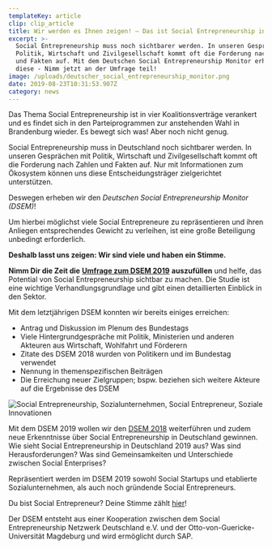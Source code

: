 ```yaml
---
templateKey: article
clip: clip_article
title: Wir werden es Ihnen zeigen! – Das ist Social Entrepreneurship in Deutschland
excerpt: >-
  Social Entrepreneurship muss noch sichtbarer werden. In unseren Gesprächen mit
  Politik, Wirtschaft und Zivilgesellschaft kommt oft die Forderung nach Zahlen
  und Fakten auf. Mit dem Deutschen Social Entrepreneurship Monitor erheben wir
  diese - Nimm jetzt an der Umfrage teil!
image: /uploads/deutscher_social_entrepreneurship_monitor.png
date: 2019-08-23T10:31:53.907Z
category: news
---
```

Das Thema Social Entrepreneurship ist in vier Koalitionsverträge verankert und es findet sich in den Parteiprogrammen zur anstehenden Wahl in Brandenburg wieder. Es bewegt sich was! Aber noch nicht genug. 

Social Entrepreneurship muss in Deutschland noch sichtbarer werden. In unseren Gesprächen mit Politik, Wirtschaft und Zivilgesellschaft kommt oft die Forderung nach Zahlen und Fakten auf. Nur mit Informationen zum Ökosystem können uns diese Entscheidungsträger zielgerichtet unterstützen.

Deswegen erheben wir den _Deutschen Social Entrepreneurship Monitor (DSEM)_!

Um hierbei möglichst viele Social Entrepreneure zu repräsentieren und ihren Anliegen entsprechendes Gewicht zu verleihen, ist eine große Beteiligung unbedingt erforderlich.

**Deshalb lasst uns zeigen: Wir sind viele und haben ein Stimme.**

**Nimm Dir die Zeit die** [**Umfrage zum DSEM 2019**](http://bit.ly/DSEM19) **auszufüllen** und helfe, das Potential von Social Entrepreneurship sichtbar zu machen. Die Studie ist eine wichtige Verhandlungsgrundlage und gibt einen detaillierten Einblick in den Sektor. 

Mit dem letztjährigen DSEM konnten wir bereits einiges erreichen:

* Antrag und Diskussion im Plenum des Bundestags
* Viele Hintergrundgespräche mit Politik, Ministerien und anderen Akteuren aus Wirtschaft, Wohlfahrt und Förderern
* Zitate des DSEM 2018 wurden von Politikern und im Bundestag verwendet
* Nennung in themenspezifischen Beiträgen
* Die Erreichung neuer Zielgruppen; bspw. beziehen sich weitere Akteure auf die Ergebnisse des DSEM

![Social Entrepreneurship, Sozialunternehmen, Social Entrepreneur, Soziale Innovationen](/uploads/dsem_fakten_twitter.png "Social Entrepreneurship, Sozialunternehmen, Social Entrepreneur, Soziale Innovationen")

Mit dem DSEM 2019 wollen wir den [DSEM 2018](https://www.send-ev.de/2018-12-12_erster-deutscher-social-entrepreneurship-monitor-veröffentlicht) weiterführen und zudem neue Erkenntnisse über Social Entrepreneurship in Deutschland gewinnen. Wie sieht Social Entrepreneurship in Deutschland 2019 aus? Was sind Herausforderungen? Was sind Gemeinsamkeiten und Unterschiede zwischen Social Enterprises?

Repräsentiert werden im DSEM 2019 sowohl Social Startups und etablierte Sozialunternehmen, als auch noch gründende Social Entrepreneurs.

Du bist Social Entrepreneur? Deine Stimme zählt [hier](http://bit.ly/DSEM19)!

Der DSEM entsteht aus einer Kooperation zwischen dem Social Entrepreneurship Netzwerk Deutschland e.V. und der Otto-von-Guericke-Universität Magdeburg und wird ermöglicht durch SAP.
